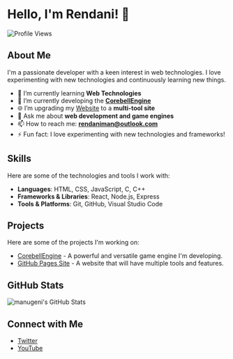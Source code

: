 # Hello, I'm Rendani! 👋

![Profile Views](https://komarev.com/ghpvc/?username=manugeni&color=blue)

## About Me

I'm a passionate developer with a keen interest in web technologies. I love experimenting with new technologies and continuously learning new things.

- 🌱 I’m currently learning **Web Technologies**
- 🚀 I’m currently developing the [**CorebellEngine**](https://github.com/manugeni/CorebellEngine)
- 🌐 I’m upgrading my [Website](https://manugeni.github.io) to a **multi-tool site**
- 💬 Ask me about **web development and game engines**
- 📫 How to reach me: **[rendaniman@outlook.com](mailto:rendaniman@outlook.com)**
- ⚡ Fun fact: I love experimenting with new technologies and frameworks!

## Skills

Here are some of the technologies and tools I work with:

- **Languages**: HTML, CSS, JavaScript, C, C++
- **Frameworks & Libraries**: React, Node.js, Express
- **Tools & Platforms**: Git, GitHub, Visual Studio Code

## Projects

Here are some of the projects I'm working on:

- [CorebellEngine](https://github.com/manugeni/CorebellEngine) - A powerful and versatile game engine I'm developing.
- [GitHub Pages Site](https://manugeni.is-.dev) - A website that will have multiple tools and features.

## GitHub Stats

![manugeni's GitHub Stats](https://github-readme-stats.vercel.app/api?username=manugeni&show_icons=true&theme=radical)

## Connect with Me

- [Twitter](https://x.com/manugeni)
- [YouTube](https://youtube.com/@manugeni)
